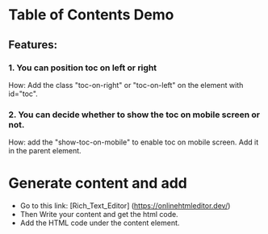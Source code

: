 # Table of Contents Demo

## Features:
### 1. You can position toc on left or right
How: Add the class "toc-on-right" or "toc-on-left" on the element with id="toc".
### 2. You can decide whether to show the toc on mobile screen or not.  
How: add the "show-toc-on-mobile" to enable toc on mobile screen. Add it in the parent element.

# Generate content and add
* Go to this link: [Rich_Text_Editor] (https://onlinehtmleditor.dev/)
* Then Write your content and get the html code.
* Add the HTML code under the content element.